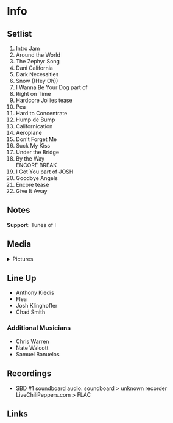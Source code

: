 # Info

## Setlist

1. Intro Jam
2. Around the World
3. The Zephyr Song
4. Dani California
5. Dark Necessities
6. Snow ((Hey Oh))
7. I Wanna Be Your Dog part of
8. Right on Time
9. Hardcore Jollies tease
10. Pea
11. Hard to Concentrate
12. Hump de Bump
13. Californication
14. Aeroplane
15. Don't Forget Me
16. Suck My Kiss
17. Under the Bridge
18. By the Way
<br>ENCORE BREAK
19. I Got You part of JOSH
20. Goodbye Angels
21. Encore tease
22. Give It Away

## Notes

**Support**: Tunes of I

## Media 

<details>
  <summary>Pictures</summary>
  <!--<img alt="Setlist" title="Setlist" src="_.jpg" height="200" />-->
</details>

## Line Up

* Anthony Kiedis
* Flea
* Josh Klinghoffer
* Chad Smith

### Additional Musicians

* Chris Warren  
* Nate Walcott  
* Samuel Banuelos

## Recordings

* SBD #1 soundboard audio: soundboard > unknown recorder LiveChiliPeppers.com > FLAC

## Links